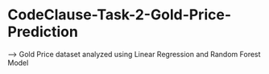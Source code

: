 # CodeClause-Task-2-Gold-Price-Prediction
 --> Gold Price dataset analyzed using Linear Regression and Random Forest Model
